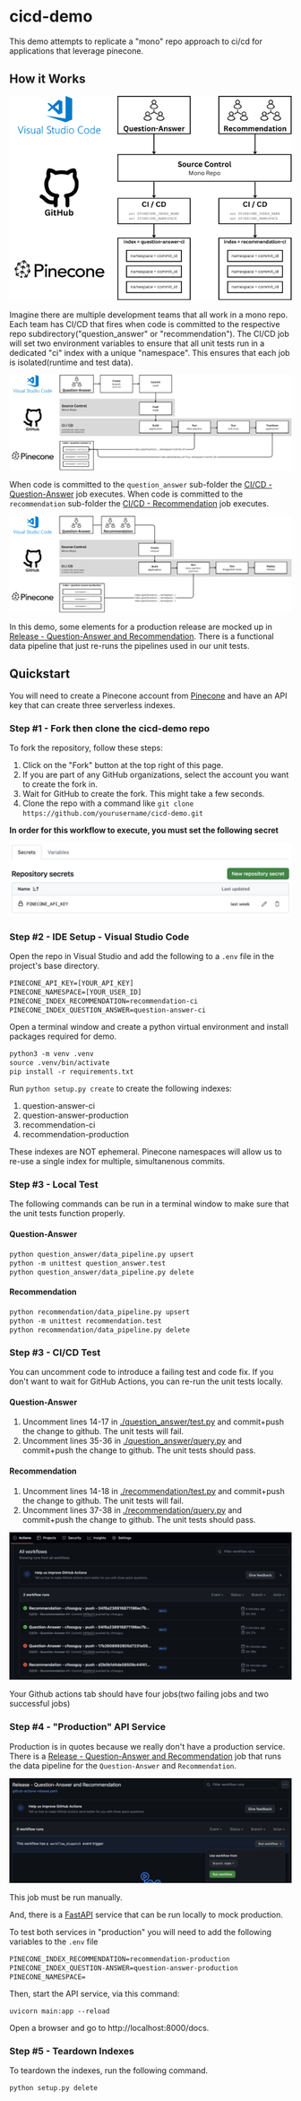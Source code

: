 # cicd-demo
This demo attempts to replicate a "mono" repo approach to ci/cd for applications that leverage pinecone. 

## How it Works

![Diagram](images/pinecone-cicdemo-high-level.png)

Imagine there are multiple development teams that all work in a mono repo. 
Each team has CI/CD that fires when code is committed to the respective repo subdirectory("question_answer" or "recommendation"). The CI/CD job
will set two environment variables to ensure that all unit tests run in a
dedicated "ci" index with a unique "namespace". This ensures that each
job is isolated(runtime and test data). 

![Diagram](images/pinecone-demo-detail.png)

When code is committed to the ```question_answer``` sub-folder the 
[CI/CD - Question-Answer](.github/workflows/github-actions-question-answer.yaml) job
executes. When code is committed to the ```recommendation``` sub-folder the
[CI/CD - Recommendation](.github/workflows/github-actions-recommendation.yaml) job
executes. 

![Diagram](images/pinecone-cicdemo-release.png)

In this demo, some elements for a production release are mocked up in 
[Release - Question-Answer and Recommendation](.github/workflows/github-actions-release.yaml). There is a functional data pipeline that just re-runs the pipelines used in our
unit tests. 

## Quickstart
You will need to create a Pinecone account from [Pinecone](https://app.pinecone.io/?sessionType=login) and have an API key that can create three serverless indexes.

### Step #1 - Fork then clone the cicd-demo repo
To fork the repository, follow these steps:

1. Click on the "Fork" button at the top right of this page.
1. If you are part of any GitHub organizations, select the account you want to create the fork in.
1. Wait for GitHub to create the fork. This might take a few seconds.
1. Clone the repo with a command like ```git clone https://github.com/yourusername/cicd-demo.git```

**In order for this workflow to execute, you must set the following secret**

![Screenshot](images/secret-screenshot.png)

### Step #2 - IDE Setup - Visual Studio Code
Open the repo in Visual Studio and add the following to a ```.env``` file in the project's base directory.

```
PINECONE_API_KEY=[YOUR_API_KEY]
PINECONE_NAMESPACE=[YOUR_USER_ID]
PINECONE_INDEX_RECOMMENDATION=recommendation-ci
PINECONE_INDEX_QUESTION_ANSWER=question-answer-ci
```

Open a terminal window and create a python virtual environment and install packages required for demo.

```
python3 -m venv .venv
source .venv/bin/activate
pip install -r requirements.txt
```

Run ```python setup.py create``` to create the following indexes:
1. question-answer-ci
1. question-answer-production
1. recommendation-ci
1. recommendation-production

These indexes are NOT ephemeral. Pinecone namespaces will allow us to re-use a single index for multiple, simultanenous 
commits.

### Step #3 - Local Test
The following commands can be run in a terminal window to make sure that the unit tests
function properly.

#### Question-Answer
```
python question_answer/data_pipeline.py upsert
python -m unittest question_answer.test
python question_answer/data_pipeline.py delete
```

#### Recommendation
```
python recommendation/data_pipeline.py upsert
python -m unittest recommendation.test
python recommendation/data_pipeline.py delete
```

### Step #3 - CI/CD Test
You can uncomment code to introduce a failing test and code fix. If you don't want to wait
for GitHub Actions, you can re-run the unit tests locally.

#### Question-Answer
1. Uncomment lines 14-17 in [./question_answer/test.py](./question_answer/test.py) and commit+push the change
to github. The unit tests will fail.
1. Uncomment lines 35-36 in [./question_answer/query.py](./question_answer/query.py) and commit+push the change
to github. The unit tests should pass.

#### Recommendation
1. Uncomment lines 14-18 in [./recommendation/test.py](./recommendation/test.py) and commit+push the change
to github. The unit tests will fail.
1. Uncomment lines 37-38 in [./recommendation/query.py](./recommendation/query.py) and commit+push the change
to github. The unit tests should pass.

![Screenshot](images/github-actions.png)

Your Github actions tab should have four jobs(two failing jobs and two successful jobs)

### Step #4 - "Production" API Service 
Production is in quotes because we really don't have a production service. There is a 
[Release - Question-Answer and Recommendation](.github/workflows/github-actions-release.yaml) job
that runs the data pipeline for the ```Question-Answer``` and ```Recommendation```. 

![Screenshot](images/release-screenshot.png)

This job must be run manually. 

And, there is a [FastAPI](./main.py) service that can be run locally to mock production.

To test both services in "production" you will need to add the following variables
to the ```.env``` file

```
PINECONE_INDEX_RECOMMENDATION=recommendation-production
PINECONE_INDEX_QUESTION-ANSWER=question-answer-production
PINECONE_NAMESPACE=
```

Then, start the API service, via this command:

```
uvicorn main:app --reload
```

Open a browser and go to http://localhost:8000/docs. 

### Step #5 - Teardown Indexes
To teardown the indexes, run the following command.

```
python setup.py delete
```


